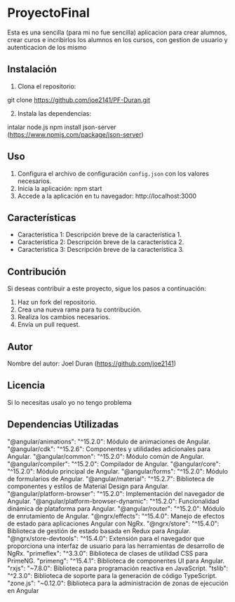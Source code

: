 # ProyectoFinal

Esta es una sencilla (para mi no fue sencilla) aplicacion para crear alumnos, crear curos e incribirlos los alumnos en los cursos, con gestion de usuario y autenticacion de los mismo 
## Instalación

1. Clona el repositorio:

git clone https://github.com/joe2141/PF-Duran.git

2. Instala las dependencias:

intalar node.js 
npm install
json-server (https://www.npmjs.com/package/json-server)



## Uso

1. Configura el archivo de configuración `config.json` con los valores necesarios.
2. Inicia la aplicación:
npm start
3. Accede a la aplicación en tu navegador:
http://localhost:3000



## Características

- Característica 1: Descripción breve de la característica 1.
- Característica 2: Descripción breve de la característica 2.
- Característica 3: Descripción breve de la característica 3.

## Contribución

Si deseas contribuir a este proyecto, sigue los pasos a continuación:

1. Haz un fork del repositorio.
2. Crea una nueva rama para tu contribución.
3. Realiza los cambios necesarios.
4. Envía un pull request.

## Autor

Nombre del autor: Joel Duran (https://github.com/joe2141)

## Licencia
Si lo necesitas usalo yo no tengo problema

## Dependencias Utilizadas
"@angular/animations": "^15.2.0": Módulo de animaciones de Angular.
"@angular/cdk": "^15.2.6": Componentes y utilidades adicionales para Angular.
"@angular/common": "^15.2.0": Módulo común de Angular.
"@angular/compiler": "^15.2.0": Compilador de Angular.
"@angular/core": "^15.2.0": Módulo principal de Angular.
"@angular/forms": "^15.2.0": Módulo de formularios de Angular.
"@angular/material": "^15.2.7": Biblioteca de componentes y estilos de Material Design para Angular.
"@angular/platform-browser": "^15.2.0": Implementación del navegador de Angular.
"@angular/platform-browser-dynamic": "^15.2.0": Funcionalidad dinámica de plataforma para Angular.
"@angular/router": "^15.2.0": Módulo de enrutamiento de Angular.
"@ngrx/effects": "^15.4.0": Manejo de efectos de estado para aplicaciones Angular con NgRx.
"@ngrx/store": "^15.4.0": Biblioteca de gestión de estado basada en Redux para Angular.
"@ngrx/store-devtools": "^15.4.0": Extensión para el navegador que proporciona una interfaz de usuario para las herramientas de desarrollo de NgRx.
"primeflex": "^3.3.0": Biblioteca de clases de utilidad CSS para PrimeNG.
"primeng": "^15.4.1": Biblioteca de componentes UI para Angular.
"rxjs": "~7.8.0": Biblioteca para programación reactiva en JavaScript.
"tslib": "^2.3.0": Biblioteca de soporte para la generación de código TypeScript.
"zone.js": "~0.12.0": Biblioteca para la administración de zonas de ejecución en Angular
